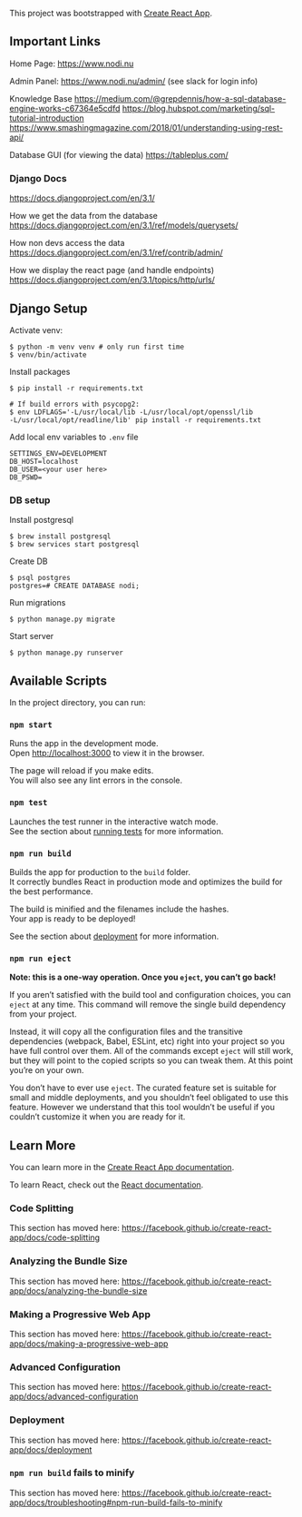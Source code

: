 This project was bootstrapped with [Create React App](https://github.com/facebook/create-react-app).

## Important Links
Home Page:
https://www.nodi.nu

Admin Panel:
https://www.nodi.nu/admin/
(see slack for login info)

Knowledge Base
https://medium.com/@grepdennis/how-a-sql-database-engine-works-c67364e5cdfd
https://blog.hubspot.com/marketing/sql-tutorial-introduction
https://www.smashingmagazine.com/2018/01/understanding-using-rest-api/

Database GUI (for viewing the data)
https://tableplus.com/

### Django Docs
https://docs.djangoproject.com/en/3.1/

How we get the data from the database
https://docs.djangoproject.com/en/3.1/ref/models/querysets/

How non devs access the data
https://docs.djangoproject.com/en/3.1/ref/contrib/admin/

How we display the react page (and handle endpoints)
https://docs.djangoproject.com/en/3.1/topics/http/urls/


## Django Setup

Activate venv: 
```
$ python -m venv venv # only run first time
$ venv/bin/activate
``` 

Install packages
```
$ pip install -r requirements.txt

# If build errors with psycopg2:
$ env LDFLAGS='-L/usr/local/lib -L/usr/local/opt/openssl/lib
-L/usr/local/opt/readline/lib' pip install -r requirements.txt
```

Add local env variables to `.env` file
```
SETTINGS_ENV=DEVELOPMENT
DB_HOST=localhost
DB_USER=<your user here>
DB_PSWD=
```

### DB setup
Install postgresql
```
$ brew install postgresql
$ brew services start postgresql
```

Create DB
```
$ psql postgres
postgres=# CREATE DATABASE nodi;
```
Run migrations
```
$ python manage.py migrate
```

Start server
```
$ python manage.py runserver
```

## Available Scripts

In the project directory, you can run:

### `npm start`

Runs the app in the development mode.<br />
Open [http://localhost:3000](http://localhost:3000) to view it in the browser.

The page will reload if you make edits.<br />
You will also see any lint errors in the console.

### `npm test`

Launches the test runner in the interactive watch mode.<br />
See the section about [running tests](https://facebook.github.io/create-react-app/docs/running-tests) for more information.

### `npm run build`

Builds the app for production to the `build` folder.<br />
It correctly bundles React in production mode and optimizes the build for the best performance.

The build is minified and the filenames include the hashes.<br />
Your app is ready to be deployed!

See the section about [deployment](https://facebook.github.io/create-react-app/docs/deployment) for more information.

### `npm run eject`

**Note: this is a one-way operation. Once you `eject`, you can’t go back!**

If you aren’t satisfied with the build tool and configuration choices, you can `eject` at any time. This command will remove the single build dependency from your project.

Instead, it will copy all the configuration files and the transitive dependencies (webpack, Babel, ESLint, etc) right into your project so you have full control over them. All of the commands except `eject` will still work, but they will point to the copied scripts so you can tweak them. At this point you’re on your own.

You don’t have to ever use `eject`. The curated feature set is suitable for small and middle deployments, and you shouldn’t feel obligated to use this feature. However we understand that this tool wouldn’t be useful if you couldn’t customize it when you are ready for it.

## Learn More

You can learn more in the [Create React App documentation](https://facebook.github.io/create-react-app/docs/getting-started).

To learn React, check out the [React documentation](https://reactjs.org/).

### Code Splitting

This section has moved here: https://facebook.github.io/create-react-app/docs/code-splitting

### Analyzing the Bundle Size

This section has moved here: https://facebook.github.io/create-react-app/docs/analyzing-the-bundle-size

### Making a Progressive Web App

This section has moved here: https://facebook.github.io/create-react-app/docs/making-a-progressive-web-app

### Advanced Configuration

This section has moved here: https://facebook.github.io/create-react-app/docs/advanced-configuration

### Deployment

This section has moved here: https://facebook.github.io/create-react-app/docs/deployment

### `npm run build` fails to minify

This section has moved here: https://facebook.github.io/create-react-app/docs/troubleshooting#npm-run-build-fails-to-minify
